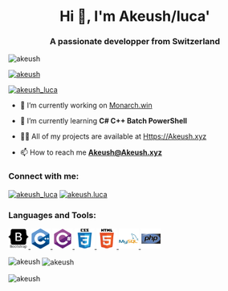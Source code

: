 <h1 align="center">Hi 👋, I'm Akeush/luca'</h1>
<h3 align="center">A passionate developper from Switzerland</h3>

<p align="left"> <img src="https://komarev.com/ghpvc/?username=akeush&label=Profile%20views&color=0e75b6&style=flat" alt="akeush" /> </p>

<p align="left"> <a href="https://github.com/ryo-ma/github-profile-trophy"><img src="https://github-profile-trophy.vercel.app/?username=akeush&no-bg=true&no-frame=true" alt="akeush" /></a> </p>

<p align="left"> <a href="https://twitter.com/akeush_luca" target="blank"><img src="https://img.shields.io/twitter/follow/akeush_luca?logo=twitter&style=for-the-badge" alt="akeush_luca" /></a> </p>

- 🔭 I’m currently working on [Monarch.win](https://github.com/Akeush/Monarch.win)

- 🌱 I’m currently learning **C# C++ Batch PowerShell**

- 👨‍💻 All of my projects are available at [Https://Akeush.xyz](Https://Akeush.xyz)

- 📫 How to reach me **Akeush@Akeush.xyz**

<h3 align="left">Connect with me:</h3>
<p align="left">
<a href="https://twitter.com/akeush_luca" target="blank"><img align="center" src="https://raw.githubusercontent.com/rahuldkjain/github-profile-readme-generator/master/src/images/icons/Social/twitter.svg" alt="akeush_luca" height="30" width="40" /></a>
<a href="https://instagram.com/akeush.luca" target="blank"><img align="center" src="https://raw.githubusercontent.com/rahuldkjain/github-profile-readme-generator/master/src/images/icons/Social/instagram.svg" alt="akeush.luca" height="30" width="40" /></a>
</p>

<h3 align="left">Languages and Tools:</h3>
<p align="left"> <a href="https://getbootstrap.com" target="_blank" rel="noreferrer"> <img src="https://raw.githubusercontent.com/devicons/devicon/master/icons/bootstrap/bootstrap-plain-wordmark.svg" alt="bootstrap" width="40" height="40"/> </a> <a href="https://www.w3schools.com/cpp/" target="_blank" rel="noreferrer"> <img src="https://raw.githubusercontent.com/devicons/devicon/master/icons/cplusplus/cplusplus-original.svg" alt="cplusplus" width="40" height="40"/> </a> <a href="https://www.w3schools.com/cs/" target="_blank" rel="noreferrer"> <img src="https://raw.githubusercontent.com/devicons/devicon/master/icons/csharp/csharp-original.svg" alt="csharp" width="40" height="40"/> </a> <a href="https://www.w3schools.com/css/" target="_blank" rel="noreferrer"> <img src="https://raw.githubusercontent.com/devicons/devicon/master/icons/css3/css3-original-wordmark.svg" alt="css3" width="40" height="40"/> </a> <a href="https://www.w3.org/html/" target="_blank" rel="noreferrer"> <img src="https://raw.githubusercontent.com/devicons/devicon/master/icons/html5/html5-original-wordmark.svg" alt="html5" width="40" height="40"/> </a> <a href="https://www.mysql.com/" target="_blank" rel="noreferrer"> <img src="https://raw.githubusercontent.com/devicons/devicon/master/icons/mysql/mysql-original-wordmark.svg" alt="mysql" width="40" height="40"/> </a> <a href="https://www.php.net" target="_blank" rel="noreferrer"> <img src="https://raw.githubusercontent.com/devicons/devicon/master/icons/php/php-original.svg" alt="php" width="40" height="40"/> </a> </p>

<p><img align="left" src="https://github-readme-stats.vercel.app/api/top-langs?username=akeush&show_icons=true&locale=en&layout=compact" alt="akeush" /></p>

<p>&nbsp;<img align="center" src="https://github-readme-stats.vercel.app/api?username=akeush&show_icons=true&locale=en" alt="akeush" /></p>

<p><img align="center" src="https://github-readme-streak-stats.herokuapp.com/?user=akeush&" alt="akeush" /></p>

